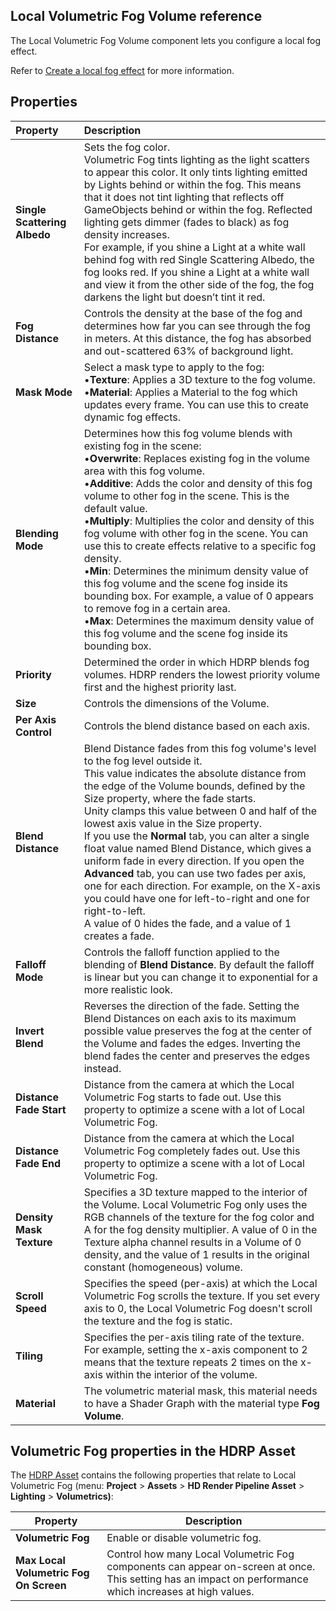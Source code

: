 ## Local Volumetric Fog Volume reference

The Local Volumetric Fog Volume component lets you configure a local fog effect.

Refer to [Create a local fog effect](create-a-local-fog-effect.md) for more information. 

## Properties

| Property                     | Description                                                  |
| :--------------------------- | :----------------------------------------------------------- |
| **Single Scattering Albedo** | Sets the fog color.<br/> Volumetric Fog tints lighting as the light scatters to appear this color. It only tints lighting emitted by Lights behind or within the fog. This means that it does not tint lighting that reflects off GameObjects behind or within the fog. Reflected lighting gets dimmer (fades to black) as fog density increases.<br/>For example, if you shine a Light at a white wall behind fog with red Single Scattering Albedo, the fog looks red. If you shine a Light at a white wall and view it from the other side of the fog, the fog darkens the light but doesn’t tint it red. |
| **Fog Distance**             | Controls the density at the base of the fog and determines how far you can see through the fog in meters. At this distance, the fog has absorbed and out-scattered 63% of background light. |
| **Mask Mode**                | Select a mask type to apply to the fog: <br/>&#8226;**Texture**: Applies a 3D texture to the fog volume.<br/>&#8226;**Material**: Applies a Material to the fog which updates every frame. You can use this to create dynamic fog effects. |
| **Blending Mode**            | Determines how this fog volume blends with existing fog in the scene:<br/>&#8226;**Overwrite**: Replaces existing fog in the volume area with this fog volume. <br/>&#8226;**Additive**: Adds the color and density of this fog volume to other fog in the scene. This is the default value.<br/>&#8226;**Multiply**: Multiplies the color and density of this fog volume with other fog in the scene. You can use this to create effects relative to a specific fog density.<br/>&#8226;**Min**: Determines the minimum density value of this fog volume and the scene fog inside its bounding box. For example, a value of 0 appears to remove fog in a certain area.<br/>&#8226;**Max**: Determines the maximum density value of this fog volume and the scene fog inside its bounding box.<br/> |
| **Priority**                 | Determined the order in which HDRP blends fog volumes. HDRP renders the lowest priority volume first and the highest priority last. |
| **Size**                     | Controls the dimensions of the Volume.                       |
| **Per Axis Control**         | Controls the blend distance based on each axis.              |
| **Blend Distance**           | Blend Distance fades from this fog volume's level to the fog level outside it. <br/>This value indicates the absolute distance from the edge of the Volume bounds, defined by the Size property, where the fade starts.<br/>Unity clamps this value between 0 and half of the lowest axis value in the Size property.<br/>If you use the **Normal** tab, you can alter a single float value named Blend Distance, which gives a uniform fade in every direction. If you open the **Advanced** tab, you can use two fades per axis, one for each direction. For example, on the X-axis you could have one for left-to-right and one for right-to-left.<br/>A value of 0 hides the fade, and a value of 1 creates a fade. |
| **Falloff Mode**             | Controls the falloff function applied to the blending of **Blend Distance**. By default the falloff is linear but you can change it to exponential for a more realistic look. |
| **Invert Blend**             | Reverses the direction of the fade. Setting the Blend Distances on each axis to its maximum possible value preserves the fog at the center of the Volume and fades the edges. Inverting the blend fades the center and preserves the edges instead. |
| **Distance Fade Start**      | Distance from the camera at which the Local Volumetric Fog starts to fade out. Use this property to optimize a scene with a lot of Local Volumetric Fog. |
| **Distance Fade End**        | Distance from the camera at which the Local Volumetric Fog completely fades out. Use this property to optimize a scene with a lot of Local Volumetric Fog. |
| **Density Mask Texture**     | Specifies a 3D texture mapped to the interior of the Volume. Local Volumetric Fog only uses the RGB channels of the texture for the fog color and A for the fog density multiplier. A value of 0 in the Texture alpha channel results in a Volume of 0 density, and the value of 1 results in the original constant (homogeneous) volume. |
| **Scroll Speed**             | Specifies the speed (per-axis) at which the Local Volumetric Fog scrolls the texture. If you set every axis to 0, the Local Volumetric Fog doesn't scroll the texture and the fog is static. |
| **Tiling**                   | Specifies the per-axis tiling rate of the texture. For example, setting the x-axis component to 2 means that the texture repeats 2 times on the x-axis within the interior of the volume. |
| **Material**                 | The volumetric material mask, this material needs to have a Shader Graph with the material type **Fog Volume**. |

## Volumetric Fog properties in the HDRP Asset

The [HDRP Asset](HDRP-Asset.md) contains the following properties that relate to Local Volumetric Fog (menu: **Project** > **Assets** > **HD Render Pipeline Asset** > **Lighting** > **Volumetrics)**:

| Property   | Description  |
|---|---|
| **Volumetric Fog** | Enable or disable volumetric fog. |
| **Max Local Volumetric Fog On Screen**  | Control how many Local Volumetric Fog components can appear on-screen at once. This setting has an impact on performance which increases at high values. |